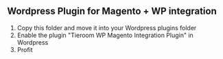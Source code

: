 Wordpress Plugin for Magento + WP integration
-

1. Copy this folder and move it into your Wordpress plugins folder
2. Enable the plugin "Tieroom WP Magento Integration Plugin" in Wordpress
3. Profit
